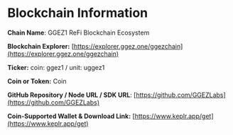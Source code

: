 # Blockchain Information

**Chain Name**: GGEZ1 ReFi Blockchain Ecosystem

**Blockchain Explorer:** [https://explorer.ggez.one/ggezchain](https://explorer.ggez.one/ggezchain)

**Ticker:** coin: ggez1 / unit: uggez1

**Coin or Token:** Coin

**GitHub Repository / Node URL / SDK URL**: [https://github.com/GGEZLabs](https://github.com/GGEZLabs)

**Coin-Supported Wallet & Download Link:** [https://www.keplr.app/get](https://www.keplr.app/get)
